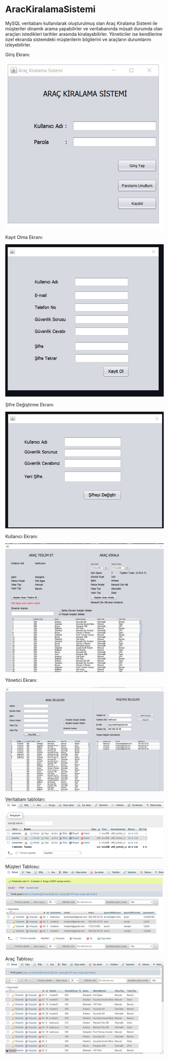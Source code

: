 # AracKiralamaSistemi
MySQL veritabanı kullanılarak oluşturulmuş olan Araç Kiralama Sistemi ile müşteriler dinamik arama yapabilirler ve 
veritabanında müsait durumda olan araçları istedikleri tarihler arasında kiralayabilirler. 
Yöneticiler ise kendilerine özel ekranda sistemdeki müşterilerin bilgilerini ve araçların durumlarını izleyebilirler.

Giriş Ekranı:

![](images/girisekrani.png )

Kayıt Olma Ekranı:

![](images/kayitolmaekrani.jpg )

Şifre Değiştirme Ekranı:

![](images/sifredegistirekrani.jpg )

Kullanıcı Ekranı:

![](images/kullaniciekrani.jpg )

Yönetici Ekranı:

![](images/adminekrani.jpg )


Veritabanı tabloları:
![](images/sql_tables.jpg )

Müşteri Tablosu:
![](images/musteri_tables.jpg )

Araç Tablosu:
![](images/arac_table.jpg )

